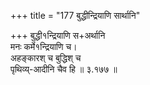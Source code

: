 +++
title = "177 बुद्धीन्द्रियाणि सार्थानि"

+++
बुद्धी१न्द्रियाणि स+अर्थानि  
मनः कर्मे१न्द्रियाणि च।  
अहङ्कारश् च बुद्धिश् च  
पृथिव्य्-आदीनि चैव हि  ॥ ३.१७७ ॥